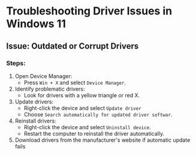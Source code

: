 # Troubleshooting Driver Issues in Windows 11

## Issue: Outdated or Corrupt Drivers

### Steps:
1. Open Device Manager:
   - Press `Win + X` and select `Device Manager`.
2. Identify problematic drivers:
   - Look for drivers with a yellow triangle or red X.
3. Update drivers:
   - Right-click the device and select `Update driver`
   - Choose `Search automatically for updated driver softwar`.
4. Reinstall drivers:
   - Right-click the device and select `Uninstall device`.
   - Restart the computer to reinstall the driver automatically.
5. Download drivers from the manufacturer's website if automatic update fails
